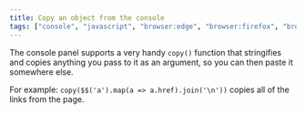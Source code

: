 ```yaml
---
title: Copy an object from the console
tags: ["console", "javascript", "browser:edge", "browser:firefox", "browser:chrome", "browser:safari"]
---
```

The console panel supports a very handy `copy()` function that stringifies and copies anything you pass to it as an argument, so you can then paste it somewhere else.

For example: `copy($$('a').map(a => a.href).join('\n'))` copies all of the links from the page.
